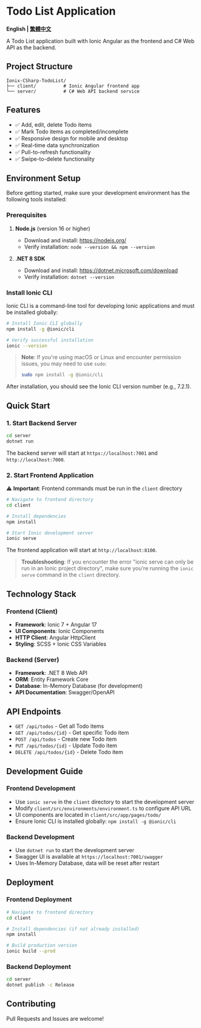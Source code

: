 # Todo List Application

**English | [繁體中文](README.md)**

A Todo List application built with Ionic Angular as the frontend and C# Web API as the backend.

## Project Structure

```
Ionix-CSharp-TodoList/
├── client/          # Ionic Angular frontend app
└── server/          # C# Web API backend service
```

## Features

- ✅ Add, edit, delete Todo items
- ✅ Mark Todo items as completed/incomplete
- ✅ Responsive design for mobile and desktop
- ✅ Real-time data synchronization
- ✅ Pull-to-refresh functionality
- ✅ Swipe-to-delete functionality

## Environment Setup

Before getting started, make sure your development environment has the following tools installed:

### Prerequisites

1. **Node.js** (version 16 or higher)
   - Download and install: https://nodejs.org/
   - Verify installation: `node --version && npm --version`

2. **.NET 8 SDK**
   - Download and install: https://dotnet.microsoft.com/download
   - Verify installation: `dotnet --version`

### Install Ionic CLI

Ionic CLI is a command-line tool for developing Ionic applications and must be installed globally:

```bash
# Install Ionic CLI globally
npm install -g @ionic/cli

# Verify successful installation
ionic --version
```

> **Note**: If you're using macOS or Linux and encounter permission issues, you may need to use `sudo`:
> ```bash
> sudo npm install -g @ionic/cli
> ```

After installation, you should see the Ionic CLI version number (e.g., 7.2.1).

## Quick Start

### 1. Start Backend Server

```bash
cd server
dotnet run
```

The backend server will start at `https://localhost:7001` and `http://localhost:7000`.

### 2. Start Frontend Application

⚠️ **Important**: Frontend commands must be run in the `client` directory

```bash
# Navigate to frontend directory
cd client

# Install dependencies
npm install

# Start Ionic development server
ionic serve
```

The frontend application will start at `http://localhost:8100`.

> **Troubleshooting**: If you encounter the error "ionic serve can only be run in an Ionic project directory", make sure you're running the `ionic serve` command in the `client` directory.

## Technology Stack

### Frontend (Client)
- **Framework**: Ionic 7 + Angular 17
- **UI Components**: Ionic Components
- **HTTP Client**: Angular HttpClient
- **Styling**: SCSS + Ionic CSS Variables

### Backend (Server)
- **Framework**: .NET 8 Web API
- **ORM**: Entity Framework Core
- **Database**: In-Memory Database (for development)
- **API Documentation**: Swagger/OpenAPI

## API Endpoints

- `GET /api/todos` - Get all Todo items
- `GET /api/todos/{id}` - Get specific Todo item
- `POST /api/todos` - Create new Todo item
- `PUT /api/todos/{id}` - Update Todo item
- `DELETE /api/todos/{id}` - Delete Todo item

## Development Guide

### Frontend Development
- Use `ionic serve` in the `client` directory to start the development server
- Modify `client/src/environments/environment.ts` to configure API URL
- UI components are located in `client/src/app/pages/todo/`
- Ensure Ionic CLI is installed globally: `npm install -g @ionic/cli`

### Backend Development
- Use `dotnet run` to start the development server
- Swagger UI is available at `https://localhost:7001/swagger`
- Uses In-Memory Database, data will be reset after restart

## Deployment

### Frontend Deployment
```bash
# Navigate to frontend directory
cd client

# Install dependencies (if not already installed)
npm install

# Build production version
ionic build --prod
```

### Backend Deployment
```bash
cd server
dotnet publish -c Release
```

## Contributing

Pull Requests and Issues are welcome!
